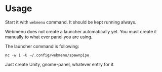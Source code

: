 
# Usage

Start it with `webmenu` command. It should be kept running always.

Webmenu does not create a launcher automatically yet. You must create it
manually to what ever panel you are using.

The launcher command is following:

    nc -w 1 -U ~/.config/webmenu/spawnpipe

Just create Unity, gnome-panel, whatever entry for it.

